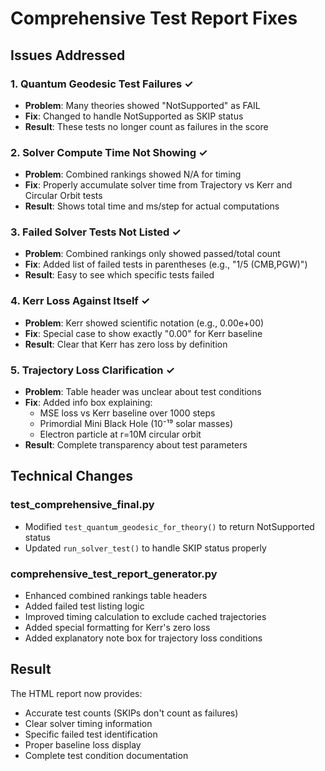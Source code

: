 # Comprehensive Test Report Fixes

## Issues Addressed

### 1. Quantum Geodesic Test Failures ✓
- **Problem**: Many theories showed "NotSupported" as FAIL
- **Fix**: Changed to handle NotSupported as SKIP status
- **Result**: These tests no longer count as failures in the score

### 2. Solver Compute Time Not Showing ✓
- **Problem**: Combined rankings showed N/A for timing
- **Fix**: Properly accumulate solver time from Trajectory vs Kerr and Circular Orbit tests
- **Result**: Shows total time and ms/step for actual computations

### 3. Failed Solver Tests Not Listed ✓
- **Problem**: Combined rankings only showed passed/total count
- **Fix**: Added list of failed tests in parentheses (e.g., "1/5 (CMB,PGW)")
- **Result**: Easy to see which specific tests failed

### 4. Kerr Loss Against Itself ✓
- **Problem**: Kerr showed scientific notation (e.g., 0.00e+00)
- **Fix**: Special case to show exactly "0.00" for Kerr baseline
- **Result**: Clear that Kerr has zero loss by definition

### 5. Trajectory Loss Clarification ✓
- **Problem**: Table header was unclear about test conditions
- **Fix**: Added info box explaining:
  - MSE loss vs Kerr baseline over 1000 steps
  - Primordial Mini Black Hole (10⁻¹⁹ solar masses)
  - Electron particle at r=10M circular orbit
- **Result**: Complete transparency about test parameters

## Technical Changes

### test_comprehensive_final.py
- Modified `test_quantum_geodesic_for_theory()` to return NotSupported status
- Updated `run_solver_test()` to handle SKIP status properly

### comprehensive_test_report_generator.py
- Enhanced combined rankings table headers
- Added failed test listing logic
- Improved timing calculation to exclude cached trajectories
- Added special formatting for Kerr's zero loss
- Added explanatory note box for trajectory loss conditions

## Result

The HTML report now provides:
- Accurate test counts (SKIPs don't count as failures)
- Clear solver timing information
- Specific failed test identification
- Proper baseline loss display
- Complete test condition documentation